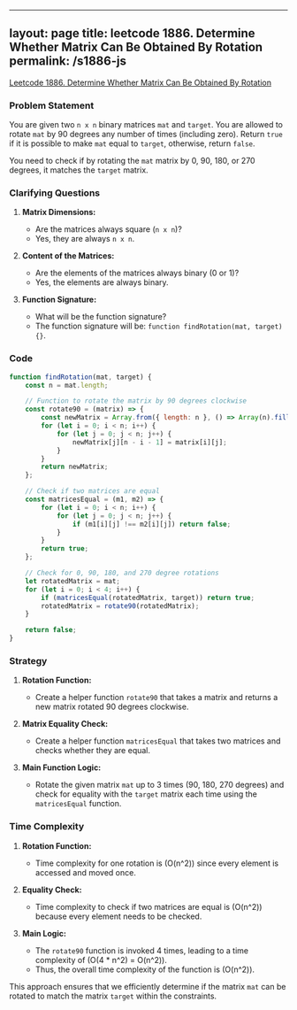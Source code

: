 
---
layout: page
title: leetcode 1886. Determine Whether Matrix Can Be Obtained By Rotation
permalink: /s1886-js
---
[Leetcode 1886. Determine Whether Matrix Can Be Obtained By Rotation](https://algoadvance.github.io/algoadvance/l1886)
### Problem Statement

You are given two `n x n` binary matrices `mat` and `target`. You are allowed to rotate `mat` by 90 degrees any number of times (including zero). Return `true` if it is possible to make `mat` equal to `target`, otherwise, return `false`.

You need to check if by rotating the `mat` matrix by 0, 90, 180, or 270 degrees, it matches the `target` matrix.

### Clarifying Questions

1. **Matrix Dimensions:**
   - Are the matrices always square (`n x n`)? 
   - Yes, they are always `n x n`.

2. **Content of the Matrices:**
   - Are the elements of the matrices always binary (0 or 1)?
   - Yes, the elements are always binary.

3. **Function Signature:**
   - What will be the function signature?
   - The function signature will be: `function findRotation(mat, target) {}`.
   
### Code

```javascript
function findRotation(mat, target) {
    const n = mat.length;

    // Function to rotate the matrix by 90 degrees clockwise
    const rotate90 = (matrix) => {
        const newMatrix = Array.from({ length: n }, () => Array(n).fill(0));
        for (let i = 0; i < n; i++) {
            for (let j = 0; j < n; j++) {
                newMatrix[j][n - i - 1] = matrix[i][j];
            }
        }
        return newMatrix;
    };

    // Check if two matrices are equal
    const matricesEqual = (m1, m2) => {
        for (let i = 0; i < n; i++) {
            for (let j = 0; j < n; j++) {
                if (m1[i][j] !== m2[i][j]) return false;
            }
        }
        return true;
    };

    // Check for 0, 90, 180, and 270 degree rotations
    let rotatedMatrix = mat;
    for (let i = 0; i < 4; i++) {
        if (matricesEqual(rotatedMatrix, target)) return true;
        rotatedMatrix = rotate90(rotatedMatrix);
    }

    return false;
}
```

### Strategy

1. **Rotation Function:**
   - Create a helper function `rotate90` that takes a matrix and returns a new matrix rotated 90 degrees clockwise.
  
2. **Matrix Equality Check:**
   - Create a helper function `matricesEqual` that takes two matrices and checks whether they are equal.
  
3. **Main Function Logic:**
   - Rotate the given matrix `mat` up to 3 times (90, 180, 270 degrees) and check for equality with the `target` matrix each time using the `matricesEqual` function.

### Time Complexity

1. **Rotation Function:**
   - Time complexity for one rotation is \(O(n^2)\) since every element is accessed and moved once.

2. **Equality Check:**
   - Time complexity to check if two matrices are equal is \(O(n^2)\) because every element needs to be checked.

3. **Main Logic:**
   - The `rotate90` function is invoked 4 times, leading to a time complexity of \(O(4 * n^2) = O(n^2)\).
   - Thus, the overall time complexity of the function is \(O(n^2)\).

This approach ensures that we efficiently determine if the matrix `mat` can be rotated to match the matrix `target` within the constraints.